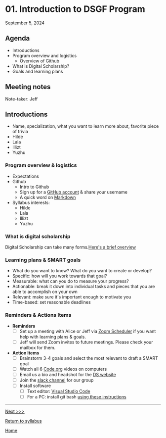 # 01. Introduction to DSGF Program

September 5, 2024

## Agenda
- Introductions
- Program overview and logistics
  - Overview of Github
- What is Digital Scholarship?
- Goals and learning plans

## Meeting notes

Note-taker: Jeff 

## Introductions 
- Name, specialization, what you want to learn more about, favorite piece of trivia
- Hilde
- Lala
- Illizt
- Yuzhu

### Program overview & logistics
- Expectations
- Github
  - Intro to Github
  - Sign up for a [GitHub account](https://github.com/) & share your username
  - A quick word on [Markdown](https://www.markdownguide.org/basic-syntax/)
- Syllabus interests:
  - Hilde
  - Lala
  - Illizt
  - Yuzhu

### What is digital scholarship
Digital Scholarship can take many forms.[Here's a brief overview](https://docs.google.com/presentation/d/1A4anJ6fxnsKBakbk-NtOJ6eI_27kLCe0JFaa3U3tGc0/edit?usp=sharing)

### Learning plans & SMART goals
- What do you want to know? What do you want to create or develop?
- Specific: how will you work towards that goal?
- Measurable: what can you do to measure your progress?
- Actionable: break it down into individual tasks and pieces that you are able to accomplish on your own
- Relevant: make sure it's important enough to motivate you
- Time-based: set reasonable deadlines

### Reminders & Actions Items

- **Reminders**
  - [ ] Set up a meeting with Alice or Jeff via [Zoom Scheduler](https://scheduler.zoom.us/digital-scholarship/dsgf-consultation-meeting) if you want help with learning plans & goals.
  - [ ] Jeff will send Zoom invites to future meetings. Please check your mailbox for them.
- **Action Items**
  - [ ] Brainstorm 3-4 goals and select the most relevant to draft a SMART goal
  - [ ] Watch all 6 [Code.org](https://www.youtube.com/watch?v=OAx_6-wdslM&list=PLzdnOPI1iJNcsRwJhvksEo1tJqjIqWbN-) videos on computers
  - [ ] Email us a bio and headshot for the [DS website](https://digitalscholarship.blogs.brynmawr.edu/people/)
  - [ ] Join the [slack channel](https://join.slack.com/t/ds-bmc/shared_invite/zt-1gkcbl0i9-Gvv9tTUTkeQ65LvrzwBJOQ) for our group
  - [ ] Install software
    - [ ] Text editor: [Visual Studio Code](https://code.visualstudio.com/download)
    - [ ] For a PC: install git bash [using these instructions](https://gitforwindows.org/)

---
[Next >>>](02-computational-thinking-command-line.md)

[Return to syllabus](../syllabus.md)

[Home](../README.md)
